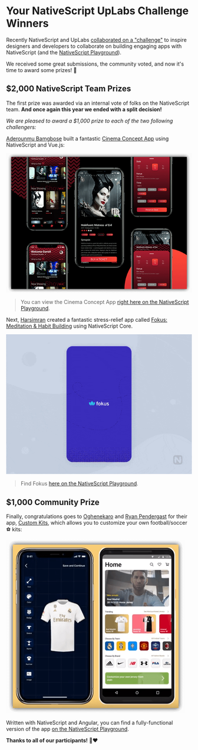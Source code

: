# Your NativeScript UpLabs Challenge Winners

Recently NativeScript and UpLabs [collaborated on a "challenge"](https://www.uplabs.com/challenges/nativescript-uplabs-challenge-ac5fdcca-4e29-4e12-aa3d-0924424bdae7) to inspire designers and developers to collaborate on building engaging apps with NativeScript (and the [NativeScript Playground](https://play.nativescript.org/)).

We received some great submissions, the community voted, and now it's time to award some prizes! 🎁

## $2,000 NativeScript Team Prizes

The first prize was awarded via an internal vote of folks on the NativeScript team. **And once again this year we ended with a split decision!**

*We are pleased to award a $1,000 prize to each of the two following challengers:*

[Aderounmu Bamgbose](https://www.uplabs.com/aderounmubamgbose) built a fantastic [Cinema Concept App](https://www.uplabs.com/posts/cinema-concept-app) using NativeScript and Vue.js:

![cinema concept app](cinema.png)

> You can view the Cinema Concept App [right here on the NativeScript Playground](https://play.nativescript.org/?template=play-vue&id=8nBJxu&v=43).

Next, [Harsimran](https://www.uplabs.com/mrblade) created a fantastic stress-relief app called [Fokus: Meditation & Habit Building](https://www.uplabs.com/posts/fokus-meditation-habit-building-nativescript) using NativeScript Core.

![fokus](fokus.gif)

> Find Fokus [here on the NativeScript Playground](https://play.nativescript.org/?template=play-js&id=vWB31o&v=2995).

## $1,000 Community Prize

Finally, congratulations goes to [Oghenekaro](https://twitter.com/differentkaro) and [Ryan Pendergast](https://twitter.com/rynop) for their app, [Custom Kits](https://www.uplabs.com/posts/custom-kits-entry-for-nativescript-challenge), which allows you to customize your own football/soccer ⚽ kits:

![custom kits](custom-kits.png)

Written with NativeScript and Angular, you can find a fully-functional version of the app [on the NativeScript Playground](https://play.nativescript.org/?template=play-ng&id=BOqlDi&v=23).

**Thanks to all of our participants!** 📱❤️